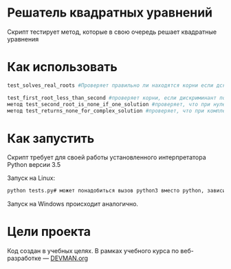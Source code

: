# Решатель квадратных уравнений

Скрипт тестирует метод, которые в свою очередь решает квадратные уравнения

# Как использовать
 
```bash
test_solves_real_roots #Проверяет правильно ли находятся корни если дскриминант равен нулю

test_first_root_less_than_second #проверяет корни, если дискриминант положительное число
метод test_second_root_is_none_if_one_solution #проверяет, что при нулевом дискриминнте один из корней равен None, а второй какому-то числу
метод test_returns_none_for_complex_solution #проверяет, что при комплексных корнях, ответ None
```

# Как запустить

Скрипт требует для своей работы установленного интерпретатора Python версии 3.5

Запуск на Linux:

```bash
python tests.py# может понадобиться вызов python3 вместо python, зависит от настроек операционной системы

```

Запуск на Windows происходит аналогично.

# Цели проекта

Код создан в учебных целях. В рамках учебного курса по веб-разработке ― [DEVMAN.org](https://devman.org)
